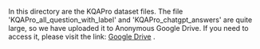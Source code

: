 In this directory are the KQAPro dataset files.
The file 'KQAPro_all_question_with_label' and 'KQAPro_chatgpt_answers' are quite large, so we have uploaded it to Anonymous Google Drive.
If you need to access it, please visit the link: [Google Drive](https://drive.google.com/drive/folders/1mb7UWFnCqLR9XJ3AC6AkLZy5FDVufqB_)  .
